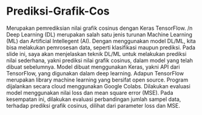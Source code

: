 # Prediksi-Grafik-Cos
Merupakan pemrediksian nilai grafik cosinus dengan Keras TensorFlow.
/n
Deep Learning (DL) merupakan salah satu jenis turunan Machine Learning (ML) dan Artificial Intellegent (AI).
Dengan menggunakan model DL/ML, kita bisa melakukan pemrosesan data, seperti klasifikasi maupun prediksi.
Pada slide ini, saya akan menjelaskan teknik DL/ML untuk melakukan prediksi nilai sederhana, yakni prediksi nilai grafik cosinus, dalam model yang telah dibuat sebelumnya.
Model dibuat menggunakan Keras, yakni API dari TensorFlow, yang digunakan dalam deep learning.
Adapun TensorFlow merupakan library machine learning yang bersifat open source. 
Program dijalankan secara cloud menggunakan Google Colabs.
Dilakukan evaluasi model menggunakan nilai loss dan mean square error (MSE).
Pada kesempatan ini, dilakukan evaluasi perbandingan jumlah sampel data, terhadap prediksi grafik cosinus, dilihat dari parameter loss dan MSE.
